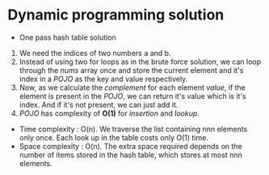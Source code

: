 # Dynamic programming solution

- One pass hash table solution

1. We need the indices of two numbers a and b.
2. Instead of using two for loops as in the brute force solution, we can loop through the _nums_ array once and store the current element and it's index in a _POJO_ as the key and value respectively.
3. Now, as we calculate the _complement_ for each element _value_, if the element is present in the _POJO_, we can return it's value which is it's index. And if it's not present, we can just add it.
4. _POJO_ has complexity of **O(1)** for _insertion_ and _lookup_.

- Time complexity : O(n). We traverse the list containing nnn elements only once. Each look up in the table costs only O(1) time.
- Space complexity : O(n). The extra space required depends on the number of items stored in the hash table, which stores at most nnn elements.

